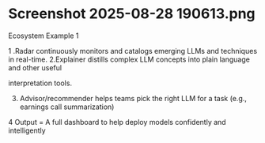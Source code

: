 # Screenshot 2025-08-28 190613.png

Ecosystem Example 1

1 .Radar continuously monitors and catalogs emerging LLMs and techniques in
real-time.
2.Explainer distills complex LLM concepts into plain language and other useful

interpretation tools.

3. Advisor/recommender helps teams pick the right LLM for a task (e.g.,
earnings call summarization)

4 Output = A full dashboard to help deploy models confidently and intelligently
